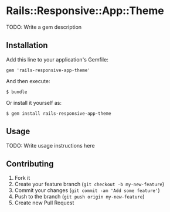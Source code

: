 # Rails::Responsive::App::Theme

TODO: Write a gem description

## Installation

Add this line to your application's Gemfile:

    gem 'rails-responsive-app-theme'

And then execute:

    $ bundle

Or install it yourself as:

    $ gem install rails-responsive-app-theme

## Usage

TODO: Write usage instructions here

## Contributing

1. Fork it
2. Create your feature branch (`git checkout -b my-new-feature`)
3. Commit your changes (`git commit -am 'Add some feature'`)
4. Push to the branch (`git push origin my-new-feature`)
5. Create new Pull Request
